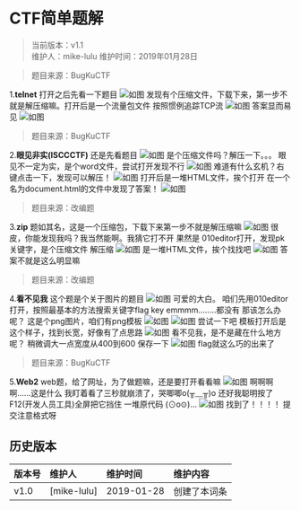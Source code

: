 # CTF简单题解

>当前版本：v1.1  
>维护人：mike-lulu
>维护时间：2019年01月28日  

>题目来源：BugKuCTF

1.**telnet**
打开之后先看一下题目
![如图](wiki/image/ctfimg/tupian/11.jpg)
发现有个压缩文件，下载下来，第一步不就是解压缩嘛。打开后是一个流量包文件
按照惯例追踪TCP流
![如图](/wiki/image/ctfimg/tupian/12.jpg)
答案显而易见
![如图](/wiki/image/ctfimg/tupian/13.jpg)


>题目来源：BugKuCTF

2.**眼见非实(ISCCCTF)**
还是先看题目
![如图](/wiki/image/ctfimg/tupian/14.jpg)
是个压缩文件吗？解压一下。。。
眼见不一定为实，是个word文件，尝试打开发现不行
![如图](/wiki/image/ctfimg/tupian/15.jpg)
难道有什么玄机？右键点击一下，发现可以解压！
![如图](/wiki/image/ctfimg/tupian/16.jpg)
打开后是一堆HTML文件，挨个打开
在一个名为document.html的文件中发现了答案！
![如图](/wiki/image/ctfimg/tupian/17.jpg)



>题目来源：改编题

3.**zip**
题如其名，这是一个压缩包，下载下来第一步不就是解压缩嘛
![如图](/wiki/image/ctfimg/tupian/18.jpg)
很皮，你能发现我吗？我当然能啊。我猜它打不开
果然是
010editor打开，发现pk关键字，是个压缩文件
解压缩
![如图](/wiki/image/ctfimg/tupian/19.jpg)
是一堆HTML文件，挨个找找吧
![如图](/wiki/image/ctfimg/tupian/20.jpg)
答案不就是这么明显嘛



>题目来源：改编题

4.**看不见我**
这个题是个关于图片的题目
![如图](/wiki/image/ctfimg/tupian/kanbujianwo.png)
可爱的大白。
咱们先用010editor打开，按照最基本的方法搜索关键字flag key
emmmm........都没有
那该怎么办呢？
这是个png图片，咱们有png模板
![如图](/wiki/image/ctfimg/tupian/21.png)
![如图](/wiki/image/ctfimg/tupian/22.png)
尝试一下吧
模板打开后是这个样子，找到长宽，好像有了点思路
![如图](/wiki/image/ctfimg/tupian/23.png)
看不见我，是不是藏在什么地方呢？
稍微调大一点宽度从400到600
保存一下
![如图](/wiki/image/ctfimg/tupian/24.jpg)
flag就这么巧的出来了



>题目来源：BugKuCTF

5.**Web2**
web题，给了网址，为了做题嘛，还是要打开看看嘛
![如图](/wiki/image/ctfimg/tupian/25.jpg)
啊啊啊啊......这是什么
我盯着看了三秒就崩溃了，哭唧唧o(╥﹏╥)o
还好我聪明按了F12(开发人员工具)全屏把它挡住
一堆原代码
(⊙o⊙)…
![如图](/wiki/image/ctfimg/tupian/26.jpg)
找到了！！！！
提交注意格式呀


## 历史版本

| 版本号 | 维护人 |维护时间 |维护内容|
| :- | :- | :-| :- |
| v1.0 | [mike-lulu] |2019-01-28|创建了本词条|

